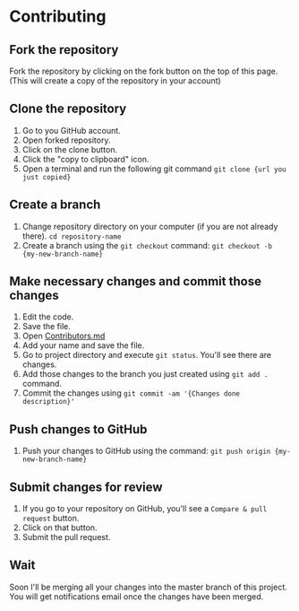 # Contributing

## Fork the repository
Fork the repository by clicking on the fork button on the top of this page. (This will create a copy of the repository in your account)

## Clone the repository
1. Go to you GitHub account.
2. Open forked repository.
3. Click on the clone button.
4. Click the "copy to clipboard" icon.
5. Open a terminal and run the following git command
```git clone {url you just copied}```

## Create a branch
1. Change repository directory on your computer (if you are not already there).
```cd repository-name```
2. Create a branch using the ```git checkout``` command:
```git checkout -b {my-new-branch-name}```

## Make necessary changes and commit those changes
1. Edit the code.
2. Save the file.
3. Open [Contributors.md](./Contributors.md)
4. Add your name and save the file.
5. Go to project directory and execute ```git status```. You'll see there are changes.
6. Add those changes to the branch you just created using ```git add .``` command.
7. Commit the changes using ```git commit -am '{Changes done description}'```

## Push changes to GitHub
1. Push your changes to GitHub using the command:
```git push origin {my-new-branch-name}```
 
## Submit changes for review
1. If you go to your repository on GitHub, you'll see a ```Compare & pull request``` button.
2. Click on that button.
3. Submit the pull request.

## Wait
Soon I'll be merging all your changes into the master branch of this project. You will get notifications email once the changes have been merged.

